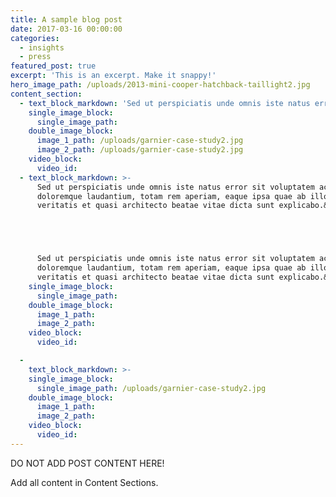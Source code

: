 ```yaml
---
title: A sample blog post
date: 2017-03-16 00:00:00
categories:
  - insights
  - press
featured_post: true
excerpt: 'This is an excerpt. Make it snappy!'
hero_image_path: /uploads/2013-mini-cooper-hatchback-taillight2.jpg
content_section:
  - text_block_markdown: 'Sed ut perspiciatis unde omnis iste natus error sit voluptatem accusantium doloremque laudantium, totam rem aperiam, eaque ipsa quae ab illo inventore veritatis et quasi architecto beatae vitae dicta sunt explicabo.'
    single_image_block:
      single_image_path:
    double_image_block:
      image_1_path: /uploads/garnier-case-study2.jpg
      image_2_path: /uploads/garnier-case-study2.jpg
    video_block:
      video_id:
  - text_block_markdown: >-
      Sed ut perspiciatis unde omnis iste natus error sit voluptatem accusantium
      doloremque laudantium, totam rem aperiam, eaque ipsa quae ab illo inventore
      veritatis et quasi architecto beatae vitae dicta sunt explicabo.&nbsp;





      Sed ut perspiciatis unde omnis iste natus error sit voluptatem accusantium
      doloremque laudantium, totam rem aperiam, eaque ipsa quae ab illo inventore
      veritatis et quasi architecto beatae vitae dicta sunt explicabo.&nbsp;
    single_image_block:
      single_image_path:
    double_image_block:
      image_1_path:
      image_2_path:
    video_block:
      video_id:

  -
    text_block_markdown: >-
    single_image_block:
      single_image_path: /uploads/garnier-case-study2.jpg
    double_image_block:
      image_1_path:
      image_2_path:
    video_block:
      video_id:
---
```



DO NOT ADD POST CONTENT HERE!

Add all content in Content Sections.